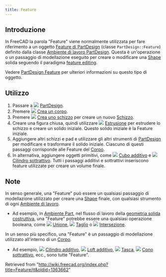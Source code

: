 ```yaml
---
title: Feature
---
```

## Introduzione

In FreeCAD la parola "Feature" viene normalmente utilizzata per fare riferimento a un oggetto [Feature di PartDesign](/PartDesign_Feature/it "PartDesign Feature/it") (classe `PartDesign::Feature`) definito dalla classe [Ambiente di lavoro PartDesign](/PartDesign_Workbench/it "PartDesign Workbench/it"). Questa è un'operazione o un passaggio di modellazione eseguito per creare o modificare una [Shape](/Shape/it "Shape/it") solida seguendo il paradigma [feature editing](/Feature_editing/it "Feature editing/it").

Vedere [PartDesign Feature](/PartDesign_Feature/it "PartDesign Feature/it") per ulteriori informazioni su questo tipo di oggetto.

## Utilizzo

1. Passare a ![](/images/Workbench_PartDesign.svg) [PartDesign](/PartDesign_Workbench/it "PartDesign Workbench/it").
2. Premere ![](/images/PartDesign_Body.svg) [Crea un corpo](/PartDesign_Body/it "PartDesign Body/it").
3. Premere ![](/images/PartDesign_NewSketch.svg) [Crea uno schizzo](/PartDesign_NewSketch/it "PartDesign NewSketch/it") per creare un nuovo [Schizzo](/Sketch/it "Sketch/it").
4. Creare una figura chiusa, quindi utilizzare ![](/images/PartDesign_Pad.svg) [Estrusione](/PartDesign_Pad/it "PartDesign Pad/it") per estrudere lo schizzo e creare un solido iniziale. Questo solido iniziale è la Feature iniziale.
5. Aggiungere altri schizzi e pad e utilizzare gli altri strumenti di [PartDesign](/PartDesign_Workbench/it "PartDesign Workbench/it") per modificare e trasformare il solido iniziale. Ciascuno di questi passaggi corrisponde alle Feature del [Corpo](/Body/it "Body/it").
6. In alternativa, aggiungere oggetti primitivi, come ![](/images/PartDesign_AdditiveBox.svg) [Cubo additivo](/PartDesign_AdditiveBox/it "PartDesign AdditiveBox/it") e ![](/images/PartDesign_SubtractiveCylinder.svg) [Cilindro sottrattivo](/PartDesign_SubtractiveCylinder/it "PartDesign SubtractiveCylinder/it"). Tutti i passaggi additivi e sottrattivi inseriscono feature utilizzate per creare un volume finale.

## Note

In senso generale, una "Feature" può essere un qualsiasi passaggio di modellazione utilizzato per creare una [Shape](/Shape/it "Shape/it") finale, con qualsiasi strumento di ogni [Ambiente di lavoro](/Workbenches/it "Workbenches/it").

* Ad esempio, in [Ambiente Part](/Part_Workbench/it "Part Workbench/it"), nel flusso di lavoro della [geometria solida costruttiva](/Constructive_solid_geometry/it "Constructive solid geometry/it"), una "Feature" potrebbe essere una qualsiasi operazione booleana, come ![](/images/Part_Fuse.svg) [Unione](/Part_Fuse/it "Part Fuse/it"), ![](/images/Part_Cut.svg) [Taglio](/Part_Cut/it "Part Cut/it") o ![](/images/Part_Common.svg) [Intersezione](/Part_Common/it "Part Common/it").

In un senso più specifico, una "Feature" è un passaggio di modellazione utilizzato all'interno di un [Corpo](/PartDesign_Body/it "PartDesign Body/it").

* Ad esempio, ![](/images/PartDesign_AdditiveCylinder.svg) [Cilindro additivo](/PartDesign_AdditiveCylinder/it "PartDesign AdditiveCylinder/it"), ![](/images/PartDesign_AdditiveLoft.svg) [Loft additivo](/PartDesign_AdditiveLoft/it "PartDesign AdditiveLoft/it"), ![](/images/PartDesign_Pocket.svg) [Tasca](/PartDesign_Pocket/it "PartDesign Pocket/it"), ![](/images/PartDesign_SubtractiveCone.svg) [Cono sottrattivo](/PartDesign_SubtractiveCone/it "PartDesign SubtractiveCone/it"), ecc., sono tutte "Feature".

Retrieved from "<http://wiki.freecad.org/index.php?title=Feature/it&oldid=1363662>"